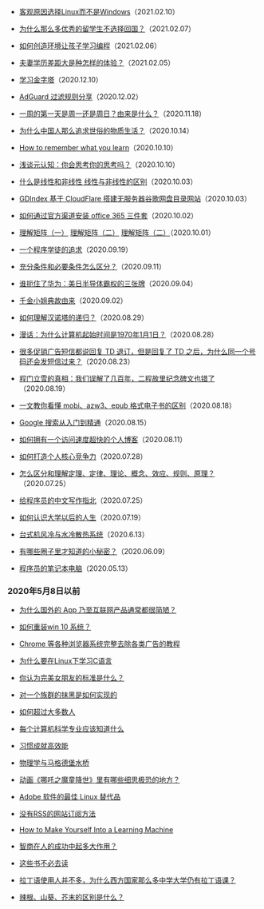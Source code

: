 - [客观原因选择Linux而不是Windows](https://github.com/nbeaver/why-linux-is-better#malware)（2021.02.10）

- [为什么那么多优秀的留学生不选择回国？](https://www.zhihu.com/question/430416816/answer/1598873901)（2021.02.07）

- [如何创造环境让孩子学习编程](https://mp.weixin.qq.com/s/wyja74GDQjgW4Cc_wpJo2A)（2021.02.06）

- [夫妻学历差距大是种怎样的体验？](https://www.zhihu.com/question/29569711/answer/1711588744)（2021.02.05）

- [学习金字塔](https://zhuanlan.zhihu.com/p/24773768)（2020.12.10）

- [AdGuard 过滤规则分享](https://wsgzao.github.io/post/adguard/)（2020.12.02）

- [一周的第一天是周一还是周日？由来是什么？](https://www.zhihu.com/question/20162291)（2020.11.18）

- [为什么中国人那么追求世俗的物质生活？](http://www.nowamagic.net/librarys/eight/posts/2805)（2020.10.14）

- [How to remember what you learn](https://vasilishynkarenka.com/learning/)（2020.10.10）

- [浅谈元认知：你会思考你的思考吗？](https://medium.com/brain-expedition/%E6%B5%85%E8%B0%88%E5%85%83%E8%AE%A4%E7%9F%A5-%E4%BD%A0%E4%BC%9A%E6%80%9D%E8%80%83%E4%BD%A0%E7%9A%84%E6%80%9D%E8%80%83%E5%90%97-eabdb98dbc2f)（2020.10.10）

- [什么是线性和非线性 线性与非线性的区别](https://blog.csdn.net/phenixyf/article/details/42237639)（2020.10.03）

- [GDIndex 基于 CloudFlare 搭建无服务器谷歌网盘目录网站](https://sunpma.com/859.html)（2020.10.03）

- [如何通过官方渠道安装 office 365 三件套](http://www.coaadmin.cn/2965.html)（2020.10.02）

- [理解矩阵（一）](https://blog.csdn.net/myan/article/details/647511) [理解矩阵（二）](https://blog.csdn.net/myan/article/details/649018) [理解矩阵（二）](https://blog.csdn.net/myan/article/details/1865397)（2020.10.01）

- [一个程序学徒的追求](https://blog.handsome0hell.com/articles/Pursuit_of_an_Apprentice_zh-Hans.md.html#fnref1)（2020.09.19）

- [充分条件和必要条件怎么区分？](https://www.zhihu.com/question/30469121)（2020.09.11）

- [谁扼住了华为：美日半导体霸权的三张牌](http://tech.sina.com.cn/csj/2020-08-10/doc-iivhuipn7797138.shtml)（2020.09.04）

- [千金小姐典故由来](https://kknews.cc/history/on2gnlo.html)（2020.09.02）

- [如何理解汉诺塔的递归？](https://www.zhihu.com/question/24385418)（2020.08.29）

- [漫话：为什么计算机起始时间是1970年1月1日？](https://juejin.im/post/6844904191438094343)（2020.08.28）

- [很多促销广告短信都说回复 TD 退订，但是回复了 TD 之后，为什么同一个号码还会发短信过来？](https://www.zhihu.com/question/31369521)（2020.08.23）

- [程门立雪的真相：我们误解了几百年，二程故里纪念碑文也错了](https://www.thepaper.cn/newsDetail_forward_1423353)（2020.08.19）

- [一文教你看懂 mobi、azw3、epub 格式电子书的区别](https://zhuanlan.zhihu.com/p/43996780)（2020.08.18）

- [Google 搜索从入门到精通](https://www.chongbuluo.com/thread-7943-1-1.html)（2020.08.15）

- [如何拥有一个访问速度超快的个人博客](https://blog.yzzi.top/5wwqheMyp/)（2020.08.11）

- [如何打造个人核心竞争力](https://sspai.com/post/61633)（2020.07.28）

- [怎么区分和理解定理、定律、理论、概念、效应、规则、原理？](https://www.zhihu.com/question/20222198)（2020.07.25）

- [给程序员的中文写作指北](https://kalasearch.cn/blog/writing-guide-for-programmers/)（2020.07.25）

- [如何认识大学以后的人生](https://witreader.com/articles/609828243763/)（2020.07.19）

- [台式机风冷与水冷散热系统](https://www.bilibili.com/read/cv2706231/)（2020.6.13）

- [有哪些圈子里才知道的小秘密？](https://www.zhihu.com/question/49502870)（2020.06.09）

- [程序员的笔记本电脑](https://www.cnblogs.com/guogangj/p/10630733.html)（2020.05.13）

### 2020年5月8日以前

- [为什么国外的 App 乃至互联网产品通常都很简陋？](https://www.zhihu.com/question/46981059/answer/103824268)

- [如何重装win 10 系统？](https://www.zhihu.com/question/54059979)

- [Chrome 等各种浏览器系统完整去除各类广告的教程](https://black1ce.com/script/advertise-block.html)

- [为什么要在Linux下学习C语言](https://zhuanlan.zhihu.com/p/54169827)

- [你认为完美女朋友的标准是什么？](https://www.zhihu.com/question/23932491/answer/321393020)

- [对一个族群的抹黑是如何实现的](https://zhuanlan.zhihu.com/p/80294584)

- [如何超过大多数人](https://coolshell.cn/articles/19464.html)

- [每个计算机科学专业应该知道什么](http://matt.might.net/articles/what-cs-majors-should-know/)

- [习惯成就高效能](https://mazhuang.org/2014/10/28/sevenhabits/)

- [物理学与马格德堡水桥](https://www.wired.com/2011/10/physics-and-the-magdeburg-water-bridge/)

- [动画《哪吒之魔童降世》里有哪些细思极恐的地方？](https://www.imydl.com/yspl/12525.html)

- [Adobe 软件的最佳 Linux 替代品](https://juejin.im/post/5b212749f265da6e3d668534)

- [没有RSS的网站订阅方法](https://zhuanlan.zhihu.com/p/40496324/)

- [How to Make Yourself Into a Learning Machine](https://superorganizers.substack.com/p/how-to-build-a-learning-machine)

- [智商在人的成功中起多大作用？](https://www.weibo.com/ttarticle/p/show?id=2309404450879515263054)

- [这些书不必去读](https://user.guancha.cn/main/content?id=13705)

- [拉丁语使用人并不多，为什么西方国家那么多中学大学仍有拉丁语课？](https://www.zhihu.com/question/20306979)

- [辣根、山葵、芥末的区别是什么？](https://www.zhihu.com/question/21014408)
